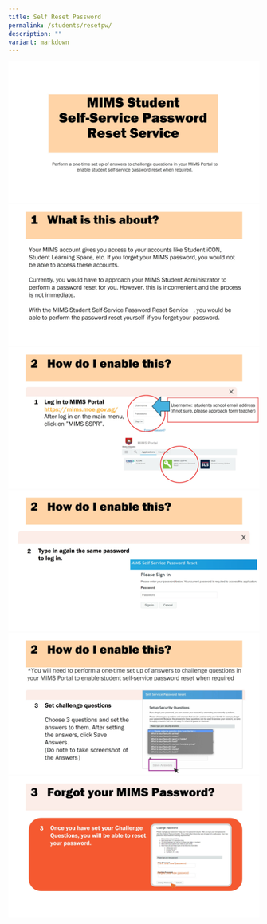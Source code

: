 ```yaml
---
title: Self Reset Password
permalink: /students/resetpw/
description: ""
variant: markdown
---
```

![](/images/MIMS_Self_reset_conv_1.jpg)
![](/images/MIMS_Self_reset_conv_2.jpg)
![](/images/MIMS_Self_reset_conv_3.jpg)
![](/images/MIMS_Self_reset_conv_4.jpg)
![](/images/MIMS_Self_reset_conv_5.jpg)
![](/images/MIMS_Self_reset_conv_6.jpg)